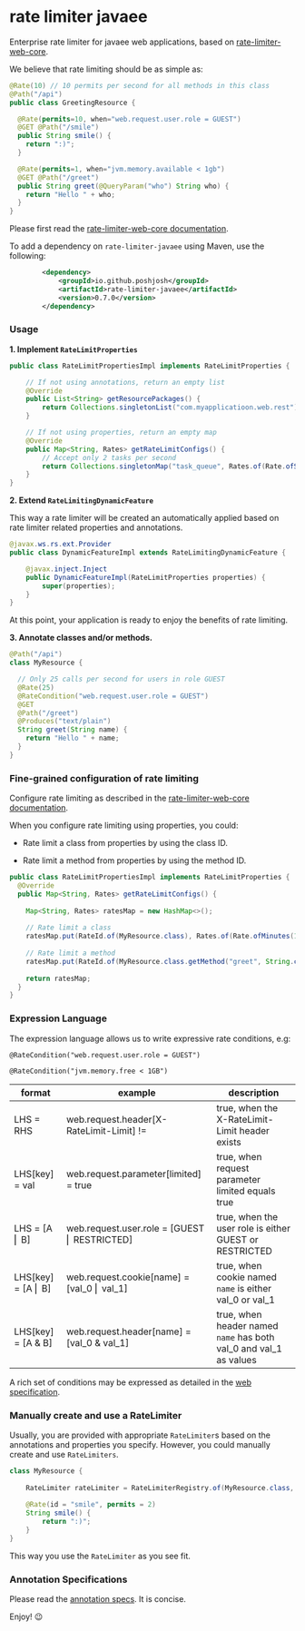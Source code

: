 # rate limiter javaee

Enterprise rate limiter for javaee web applications, based on
[rate-limiter-web-core](https://github.com/poshjosh/rate-limiter-web-core).

We believe that rate limiting should be as simple as:

```java
@Rate(10) // 10 permits per second for all methods in this class
@Path("/api")
public class GreetingResource {

  @Rate(permits=10, when="web.request.user.role = GUEST")
  @GET @Path("/smile")
  public String smile() {
    return ":)";
  }

  @Rate(permits=1, when="jvm.memory.available < 1gb")
  @GET @Path("/greet")
  public String greet(@QueryParam("who") String who) {
    return "Hello " + who;
  }
}
```

Please first read the [rate-limiter-web-core documentation](https://github.com/poshjosh/rate-limiter-web-core).

To add a dependency on `rate-limiter-javaee` using Maven, use the following:

```xml
        <dependency>
            <groupId>io.github.poshjosh</groupId>
            <artifactId>rate-limiter-javaee</artifactId>
            <version>0.7.0</version> 
        </dependency>
```

### Usage

__1. Implement `RateLimitProperties`__

```java
public class RateLimitPropertiesImpl implements RateLimitProperties {

    // If not using annotations, return an empty list
    @Override 
    public List<String> getResourcePackages() {
        return Collections.singletonList("com.myapplicatioon.web.rest");
    }

    // If not using properties, return an empty map
    @Override 
    public Map<String, Rates> getRateLimitConfigs() {
        // Accept only 2 tasks per second
        return Collections.singletonMap("task_queue", Rates.of(Rate.ofSeconds(2)));
    }
}
```

__2. Extend `RateLimitingDynamicFeature`__

This way a rate limiter will be created an automatically applied based on rate limiter related properties and annotations.

```java
@javax.ws.rs.ext.Provider
public class DynamicFeatureImpl extends RateLimitingDynamicFeature {

    @javax.inject.Inject 
    public DynamicFeatureImpl(RateLimitProperties properties) {
        super(properties);
    }
}

```

At this point, your application is ready to enjoy the benefits of rate limiting.

__3. Annotate classes and/or methods.__

```java
@Path("/api")
class MyResource {

  // Only 25 calls per second for users in role GUEST
  @Rate(25)
  @RateCondition("web.request.user.role = GUEST")
  @GET
  @Path("/greet")
  @Produces("text/plain")
  String greet(String name) {
    return "Hello " + name;
  }
}
```

### Fine-grained configuration of rate limiting

Configure rate limiting as described in the [rate-limiter-web-core documentation](https://github.com/poshjosh/rate-limiter-web-core).

When you configure rate limiting using properties, you could:

- Rate limit a class from properties by using the class ID.
  
- Rate limit a method from properties by using the method ID.

```java
public class RateLimitPropertiesImpl implements RateLimitProperties {
  @Override
  public Map<String, Rates> getRateLimitConfigs() {
    
    Map<String, Rates> ratesMap = new HashMap<>();
    
    // Rate limit a class
    ratesMap.put(RateId.of(MyResource.class), Rates.of(Rate.ofMinutes(10)));
    
    // Rate limit a method
    ratesMap.put(RateId.of(MyResource.class.getMethod("greet", String.class)), Rates.of(Rate.ofMinutes(10)));
    
    return ratesMap;
  }
}
```

### Expression Language

The expression language allows us to write expressive rate conditions, e.g: 

`@RateCondition("web.request.user.role = GUEST")`

`@RateCondition("jvm.memory.free < 1GB")`

| format                   | example                                            | description                                                       |  
|--------------------------|----------------------------------------------------|-------------------------------------------------------------------|
| LHS = RHS                | web.request.header[X-RateLimit-Limit] !=           | true, when the X-RateLimit-Limit header exists                    |  
| LHS[key] = val           | web.request.parameter[limited] = true              | true, when request parameter limited equals true                  |  
| LHS = [A &#9122; B]      | web.request.user.role = [GUEST &#9122; RESTRICTED] | true, when the user role is either GUEST or RESTRICTED            |
| LHS[key] = [A &#9122; B] | web.request.cookie[name] = [val_0 &#9122; val_1]   | true, when cookie named `name` is either val_0 or val_1           |  
| LHS[key] = [A & B]       | web.request.header[name] = [val_0 & val_1]         | true, when header named `name` has both val_0 and val_1 as values |  

A rich set of conditions may be expressed as detailed in the 
[web specification](https://github.com/poshjosh/rate-limiter-web-core/blob/master/docs/RATE-CONDITION-EXPRESSION-LANGUAGE.md).

### Manually create and use a RateLimiter

Usually, you are provided with appropriate `RateLimiter`s based on the annotations
and properties you specify. However, you could manually create and use `RateLimiters`.

```java
class MyResource {
    
    RateLimiter rateLimiter = RateLimiterRegistry.of(MyResource.class, "smile");
    
    @Rate(id = "smile", permits = 2)
    String smile() {
        return ":)";
    }
}
```
This way you use the `RateLimiter` as you see fit.

### Annotation Specifications

Please read the [annotation specs](https://github.com/poshjosh/rate-limiter-annotation/blob/main/docs/ANNOTATION_SPECS.md). It is concise.

Enjoy! :wink:

